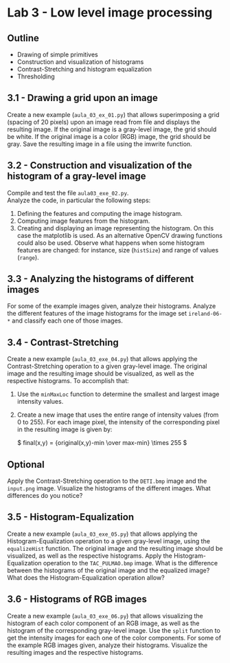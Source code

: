 # Lab 3 - Low level image processing

## Outline
* Drawing of simple primitives
* Construction and visualization of histograms
* Contrast-Stretching and histogram equalization
* Thresholding

## 3.1 - Drawing a grid upon an image
Create a new example (`aula_03_ex_01.py`) that allows superimposing a grid (spacing of 20 pixels) upon an image read from file and displays the resulting image.
If the original image is a gray-level image, the grid should be white.
If the original image is a color (RGB) image, the grid should be gray.
Save the resulting image in a file using the imwrite function.

## 3.2 - Construction and visualization of the histogram of a gray-level image
Compile and test the file `aula03_exe_02.py`.  
Analyze the code, in particular the following steps:
1.	Defining the features and computing the image histogram.
2.	Computing image features from the histogram.
3.	Creating and displaying an image representing the histogram. On this case the matplotlib is used. As an alternative OpenCV drawing functions could also be used.
Observe what happens when some histogram features are changed: for instance, size (`histSize`) and range of values (`range`).

## 3.3 - Analyzing the histograms of different images
For some of the example images given, analyze their histograms.
Analyze the different features of the image histograms for the image set `ireland-06-*` and classify each one of those images.
 
## 3.4 - Contrast-Stretching 
Create a new example (`aula_03_exe_04.py`) that allows applying the Contrast-Stretching operation to a given gray-level image.
The original image and the resulting image should be visualized, as well as the respective histograms.
To accomplish that:
1.	Use the `minMaxLoc` function to determine the smallest and largest image intensity values.
2.	Create a new image that uses the entire range of intensity values (from 0 to 255).
For each image pixel, the intensity of the corresponding pixel in the resulting image is given by:

    $ final(x,y) = {original(x,y)-min  \over max-min} \times 255 $
 
## Optional
Apply the Contrast-Stretching operation to the `DETI.bmp` image and the `input.png` image. 
Visualize the histograms of the different images. What differences do you notice?

## 3.5 - Histogram-Equalization  
Create a new example (`aula_03_exe_05.py`) that allows applying the Histogram-Equalization operation to a given gray-level image, using the `equalizeHist` function.
The original image and the resulting image should be visualized, as well as the respective histograms.
Apply the Histogram-Equalization operation to the `TAC_PULMAO.bmp` image. 
What is the difference between the histograms of the original image and the equalized image? 
What does the Histogram-Equalization operation allow?

## 3.6 - Histograms of RGB images 
Create a new example (`aula_03_exe_06.py`) that allows visualizing the histogram of each color component of an RGB image, as well as the histogram of the corresponding gray-level image.
Use the `split` function to get the intensity images for each one of the color components.
For some of the example RGB images given, analyze their histograms. 
Visualize the resulting images and the respective histograms.
